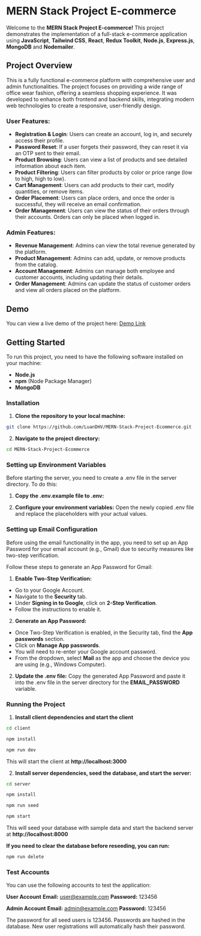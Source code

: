 # MERN Stack Project E-commerce

Welcome to the **MERN Stack Project E-commerce!** This project demonstrates the implementation of a full-stack e-commerce application using **JavaScript**, **Tailwind CSS**, **React**, **Redux Toolkit**, **Node.js**, **Express.js**, **MongoDB** and **Nodemailer**.

## Project Overview

This is a fully functional e-commerce platform with comprehensive user and admin functionalities. The project focuses on providing a wide range of office wear fashion, offering a seamless shopping experience. It was developed to enhance both frontend and backend skills, integrating modern web technologies to create a responsive, user-friendly design.

### User Features:

- **Registration & Login**: Users can create an account, log in, and securely access their profile.
- **Password Reset**: If a user forgets their password, they can reset it via an OTP sent to their email.
- **Product Browsing**: Users can view a list of products and see detailed information about each item.
- **Product Filtering**: Users can filter products by color or price range (low to high, high to low).
- **Cart Management**: Users can add products to their cart, modify quantities, or remove items.
- **Order Placement**: Users can place orders, and once the order is successful, they will receive an email confirmation.
- **Order Management**: Users can view the status of their orders through their accounts. Orders can only be placed when logged in.

### Admin Features:

- **Revenue Management**: Admins can view the total revenue generated by the platform.
- **Product Management**: Admins can add, update, or remove products from the catalog.
- **Account Management**: Admins can manage both employee and customer accounts, including updating their details.
- **Order Management**: Admins can update the status of customer orders and view all orders placed on the platform.

## Demo

You can view a live demo of the project here: [Demo Link](https://www.youtube.com/watch?v=BX1nILdTlLg)

## Getting Started

To run this project, you need to have the following software installed on your machine:

- **Node.js**
- **npm** (Node Package Manager)
- **MongoDB**

### Installation

1. **Clone the repository to your local machine:**

```bash
git clone https://github.com/LuanDHV/MERN-Stack-Project-Ecommerce.git
```

2. **Navigate to the project directory:**

```bash
cd MERN-Stack-Project-Ecommerce
```

### Setting up Environment Variables

Before starting the server, you need to create a .env file in the server directory. To do this:

1. **Copy the .env.example file to .env:**

2. **Configure your environment variables:**
   Open the newly copied .env file and replace the placeholders with your actual values.

### Setting up Email Configuration

Before using the email functionality in the app, you need to set up an App Password for your email account (e.g., Gmail) due to security measures like two-step verification.

Follow these steps to generate an App Password for Gmail:

1. **Enable Two-Step Verification:**

- Go to your Google Account.
- Navigate to the **Security** tab.
- Under **Signing in to Google**, click on **2-Step Verification**.
- Follow the instructions to enable it.

2. **Generate an App Password:**

- Once Two-Step Verification is enabled, in the Security tab, find the **App passwords** section.
- Click on **Manage App passwords**.
- You will need to re-enter your Google account password.
- From the dropdown, select **Mail** as the app and choose the device you are using (e.g., Windows Computer).

2. **Update the .env file:**
   Copy the generated App Password and paste it into the .env file in the server directory for the **EMAIL_PASSWORD** variable.

### Running the Project

1. **Install client dependencies and start the client**

```bash
cd client
```

```bash
npm install
```

```bash
npm run dev
```

This will start the client at **http://localhost:3000**

2. **Install server dependencies, seed the database, and start the server:**

```bash
cd server
```

```bash
npm install
```

```bash
npm run seed
```

```bash
npm start
```

This will seed your database with sample data and start the backend server at **http://localhost:8000**

**If you need to clear the database before reseeding, you can run:**

```bash
npm run delete
```

### Test Accounts

You can use the following accounts to test the application:

**User Account**
**Email:** user@example.com
**Password:** 123456

**Admin Account**
**Email:** admin@example.com
**Password:** 123456

The password for all seed users is 123456. Passwords are hashed in the database. New user registrations will automatically hash their password.
